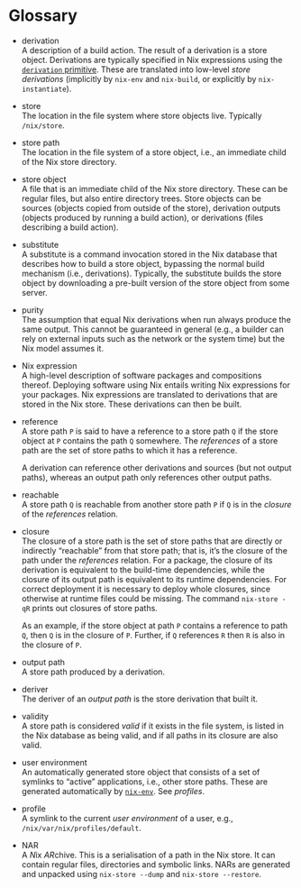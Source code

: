 # Glossary

  - derivation  
    A description of a build action. The result of a derivation is a
    store object. Derivations are typically specified in Nix expressions
    using the [`derivation` primitive](expressions/derivations.md). These are
    translated into low-level *store derivations* (implicitly by
    `nix-env` and `nix-build`, or explicitly by `nix-instantiate`).

  - store  
    The location in the file system where store objects live. Typically
    `/nix/store`.

  - store path  
    The location in the file system of a store object, i.e., an
    immediate child of the Nix store directory.

  - store object  
    A file that is an immediate child of the Nix store directory. These
    can be regular files, but also entire directory trees. Store objects
    can be sources (objects copied from outside of the store),
    derivation outputs (objects produced by running a build action), or
    derivations (files describing a build action).

  - substitute  
    A substitute is a command invocation stored in the Nix database that
    describes how to build a store object, bypassing the normal build
    mechanism (i.e., derivations). Typically, the substitute builds the
    store object by downloading a pre-built version of the store object
    from some server.

  - purity  
    The assumption that equal Nix derivations when run always produce
    the same output. This cannot be guaranteed in general (e.g., a
    builder can rely on external inputs such as the network or the
    system time) but the Nix model assumes it.

  - Nix expression  
    A high-level description of software packages and compositions
    thereof. Deploying software using Nix entails writing Nix
    expressions for your packages. Nix expressions are translated to
    derivations that are stored in the Nix store. These derivations can
    then be built.

  - reference  
    A store path `P` is said to have a reference to a store path `Q` if
    the store object at `P` contains the path `Q` somewhere. The
    *references* of a store path are the set of store paths to which it
    has a reference.
    
    A derivation can reference other derivations and sources (but not
    output paths), whereas an output path only references other output
    paths.

  - reachable  
    A store path `Q` is reachable from another store path `P` if `Q`
    is in the *closure* of the *references* relation.

  - closure  
    The closure of a store path is the set of store paths that are
    directly or indirectly “reachable” from that store path; that is,
    it’s the closure of the path under the *references* relation. For
    a package, the closure of its derivation is equivalent to the
    build-time dependencies, while the closure of its output path is
    equivalent to its runtime dependencies. For correct deployment it
    is necessary to deploy whole closures, since otherwise at runtime
    files could be missing. The command `nix-store -qR` prints out
    closures of store paths.
    
    As an example, if the store object at path `P` contains a reference
    to path `Q`, then `Q` is in the closure of `P`. Further, if `Q`
    references `R` then `R` is also in the closure of `P`.

  - output path  
    A store path produced by a derivation.

  - deriver  
    The deriver of an *output path* is the store
    derivation that built it.

  - validity  
    A store path is considered *valid* if it exists in the file system,
    is listed in the Nix database as being valid, and if all paths in
    its closure are also valid.

  - user environment  
    An automatically generated store object that consists of a set of
    symlinks to “active” applications, i.e., other store paths. These
    are generated automatically by
    [`nix-env`](command-ref/nix-env.md). See *profiles*.

  - profile  
    A symlink to the current *user environment* of a user, e.g.,
    `/nix/var/nix/profiles/default`.

  - NAR  
    A *N*ix *AR*chive. This is a serialisation of a path in the Nix
    store. It can contain regular files, directories and symbolic
    links.  NARs are generated and unpacked using `nix-store --dump`
    and `nix-store --restore`.
